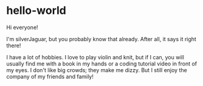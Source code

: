# hello-world

Hi everyone!

I'm silverJaguar, but you probably know that already. After all, it says it right there! 

I have a lot of hobbies. I love to play violin and knit, but if I can, you will usually find me with a book in my hands or a coding tutorial video in front of my eyes. I don't like big crowds; they make me dizzy. But I still enjoy the company of my friends and family!
